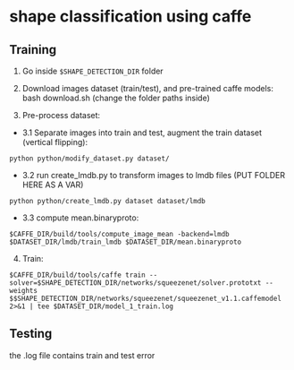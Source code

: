 # shape classification using caffe

## Training 
1. Go inside ```$SHAPE_DETECTION_DIR``` folder

2. Download images dataset (train/test), and pre-trained caffe models: bash download.sh (change the folder paths inside)

3. Pre-process dataset:

  - 3.1 Separate images into train and test, augment the train dataset (vertical flipping): 
  
```
python python/modify_dataset.py dataset/
```
  
  - 3.2 run create_lmdb.py to transform images to lmdb files (PUT FOLDER HERE AS A VAR)
  ```
  python python/create_lmdb.py dataset dataset/lmdb
  ```

  - 3.3 compute mean.binaryproto: 
  ```
  $CAFFE_DIR/build/tools/compute_image_mean -backend=lmdb $DATASET_DIR/lmdb/train_lmdb $DATASET_DIR/mean.binaryproto
  ```
4. Train: 
```
$CAFFE_DIR/build/tools/caffe train --solver=$SHAPE_DETECTION_DIR/networks/squeezenet/solver.prototxt --weights $$SHAPE_DETECTION_DIR/networks/squeezenet/squeezenet_v1.1.caffemodel 2>&1 | tee $DATASET_DIR/model_1_train.log
```
## Testing
the .log file contains train and test error 


